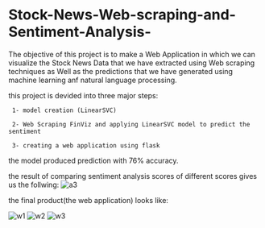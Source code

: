 # Stock-News-Web-scraping-and-Sentiment-Analysis-

The objective of this project is to make a Web Application in which we can visualize
the Stock News Data that we have extracted using Web scraping techniques as Well as the predictions that
we have generated using machine learning anf natural language processing.

this project is devided into three major steps:

     1- model creation (LinearSVC)
     
     2- Web Scraping FinViz and applying LinearSVC model to predict the sentiment
     
     3- creating a web application using flask

the model produced prediction with 76% accuracy.

the result of comparing sentiment analysis scores of different scores gives us the follwing:
![a3](https://user-images.githubusercontent.com/72352913/124138822-f1a83800-da7e-11eb-8606-90bc8fe220ab.PNG)


the final product(the web application) looks like:
 
![w1](https://user-images.githubusercontent.com/72352913/124138197-51521380-da7e-11eb-9fa2-0a82dff8778c.PNG)
![w2](https://user-images.githubusercontent.com/72352913/124138207-531bd700-da7e-11eb-9817-b1342bf3793d.PNG)
![w3](https://user-images.githubusercontent.com/72352913/124138225-5747f480-da7e-11eb-93d0-6218b5b24bdc.PNG)


